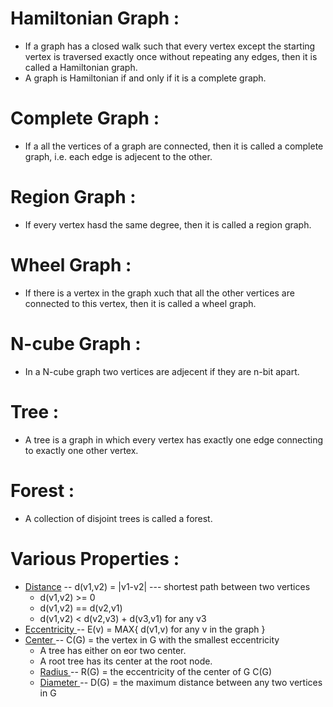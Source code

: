 # Hamiltonian Graph : 
- If a graph has a closed walk such that every vertex except the starting vertex is traversed exactly once without repeating any edges, then it is called a Hamiltonian graph.
- A graph is Hamiltonian if and only if it is a complete graph.

# Complete Graph :
- If a all the vertices of a graph are connected, then it is called a complete graph, i.e. each edge is adjecent to the other.

# Region Graph :
- If every vertex hasd the same degree, then it is called a region graph.

# Wheel Graph :
- If there is a vertex in the graph xuch that all the other vertices are connected to this vertex, then it is called a wheel graph.

# N-cube Graph :
- In a N-cube graph two vertices are adjecent if they are n-bit apart.

# Tree : 
- A tree is a graph in which every vertex has exactly one edge connecting to exactly one other vertex.

# Forest : 
- A collection of disjoint trees is called a forest.

# Various Properties :
- <u>Distance</u> -- d(v1,v2) = |v1-v2| --- shortest path between two vertices
    - d(v1,v2) >= 0
    - d(v1,v2) == d(v2,v1)
    - d(v1,v2) < d(v2,v3) + d(v3,v1) for any v3
- <u>Eccentricity </u> -- E(v) = MAX{ d(v1,v) for any v in the graph }
- <u>Center </u> -- C(G) = the vertex in G with the smallest eccentricity
    - A tree has either on eor two center.
    - A root tree has its center at the root node.
    - <u> Radius </u> -- R(G) = the eccentricity of the center of G C(G)
    - <u>Diameter </u> -- D(G) = the maximum distance between any two vertices in G
